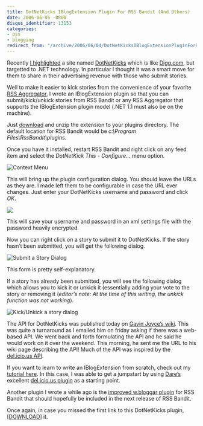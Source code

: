 ```yaml
---
title: DotNetKicks IBlogExtension Plugin For RSS Bandit (And Others)
date: 2006-06-05 -0800
disqus_identifier: 13153
categories:
- oss
- blogging
redirect_from: "/archive/2006/06/04/DotNetKicksIBlogExtensionPluginForRSSBanditAndOthers.aspx/"
---
```


Recently [I
highlighted](https://haacked.com/archive/2006/06/02/KickItToEarnPayola.aspx "DotNetKicks")
a site named
[DotNetKicks](http://dotnetkicks.com "Like Digg, but for .NET") which is
like [Digg.com](http://digg.com/ "Digg"), but targetted to .NET
technology. In particular I thought it was a smart move for them to
share in their advertising revenue with those who submit stories.

Well to make it easier to kick stories from the convenience of your
favorite [RSS Aggregator](http://www.rssbandit.org/ "RSS Bandit Home"),
I wrote an IBlogExtension plugin so that you can submit/kick/unkick
stories from RSS Bandit or any RSS Aggregator that supports the
IBlogExtension plugin model (.NET 1.1 must also be on the machine).

Just
[download](https://haacked.com/code/BlogExtension.DotNetKicks.zip "DotNetKicks Plugin")
and unzip the extension to your plugins directory. The default location
for RSS Bandit would be *c:\\Program Files\\RssBandit\\plugins*.

Once you have it installed, restart RSS Bandit and right click on any
feed item and select the *DotNetKick This - Configure...* menu option.

![Context Menu](https://haacked.com/images/SNAG-0036.gif)

This will bring up the plugin configuration dialog. You should leave the
URLs as they are. I made left them to be configurable in case the URL
ever changes. Just enter your DotNetKicks username and password and
click *OK*.

![](https://haacked.com/images/SNAG-0037.gif)

This will save your username and password in an xml settings file with
the password heavily encrypted.

Now you can right click on a story to submit it to DotNetKicks. If the
story hasn’t been submitted, you will get the following dialog.

![Submit a Story Dialog](https://haacked.com/images/SNAG-0038.gif)

This form is pretty self-explanatory.

If a story has already been submitted, you will see the following dialog
which allows you to kick it or unkick it (essentially adding your vote
to the story or removing it (*editor’s note: At the time of this
writing, the unkick function was not working*).

![Kick/Unkick a story dialog](https://haacked.com/images/SNAG-0039.gif)

The API for DotNetKicks was published today on [Gavin Joyce’s
wiki](http://public.gavinjoyce.com/default.aspx/Public/KickApi.html "Gavin Joyce").
This was quite a turnaround as I emailed him on friday asking if there
was a web-based API. We went back and forth formulating the API and he
said he would work on it over the weekend. This morning, he sent me the
URL to his wiki page describing the API! Much of the API was inspired by
the [del.icio.us
API](http://www.programmableweb.com/api/del.icio.us "Del.icio.us API").

If you want to learn to write an IBlogExtension from scratch, check out
my [tutorial
here](http://www.rssbandit.org/docs/html/advanced/building_and_using_bandit_plugins.htm "IBlogExtension tutorial").
In this case, I was able to get a jumpstart by using
[Dare’s](http://www.25hoursaday.com/weblog/ "Dare Obasanjo") excellent
[del.icio.us
plugin](http://www.25hoursaday.com/weblog/PermaLink.aspx?guid=d2ad1435-f213-4e34-886f-52bfb0efa7b3 "Post to del.icio.us")
as a starting point.

Another plugin I wrote a while ago is the [improved w.bloggar
plugin](https://haacked.com/archive/2004/12/04/1697.aspx "Improved w.bloggar plugin")
for RSS Bandit that should hopefully be included in the next release of
RSS Bandit.

Once again, in case you missed the first link to this DotNetKicks
plugin,
[[DOWNLOAD](https://haacked.com/code/BlogExtension.DotNetKicks.zip "DotNetKicks Plugin")]
it.

